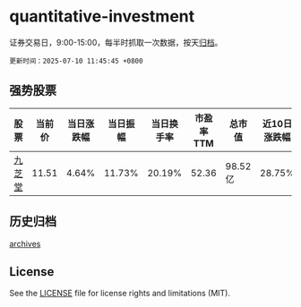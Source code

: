 # quantitative-investment

证券交易日，9:00-15:00，每半时抓取一次数据，按天[归档](archives)。

`更新时间：2025-07-10 11:45:45 +0800`

## 强势股票

|股票|当前价|当日涨跌幅|当日振幅|当日换手率|市盈率TTM|总市值|近10日涨跌幅|
|----|----|----|----|----|----|----|----|
|[九芝堂](https://xueqiu.com/S/SZ000989)|11.51|4.64%|11.73%|20.19%|52.36|98.52亿|28.75%|

## 历史归档

[archives](archives)

## License

See the [LICENSE](LICENSE) file for license rights and limitations (MIT).